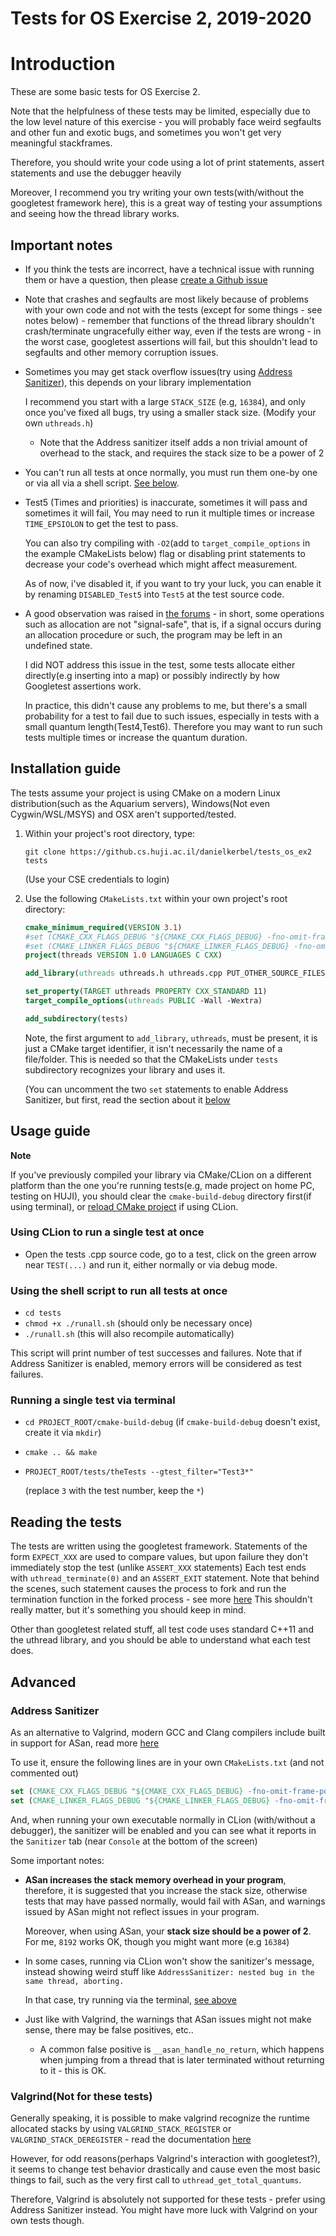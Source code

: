 # Tests for OS Exercise 2, 2019-2020
# Introduction

These are some basic tests for OS Exercise 2.

Note that the helpfulness of these tests may be limited, especially
due to the low level nature of this exercise - you will probably face weird segfaults
and other fun and exotic bugs, and sometimes you won't get very meaningful stackframes. 

Therefore, you should write your code using a lot of print statements, assert statements and use the debugger heavily

Moreover, I recommend you try writing your own tests(with/without the googletest framework here), this is a great way
of testing your assumptions and seeing how the thread library works.


## Important notes

  
- If you think the tests are incorrect, have a technical issue with running them
  or have a question, then please [create a Github issue](https://github.cs.huji.ac.il/danielkerbel/tests_os_ex2/issues/new)
  
  
- Note that crashes and segfaults are most likely because of problems with your own code and not with the tests
  (except for some things - see notes below) - remember that functions of the thread library shouldn't crash/terminate
  ungracefully either way, even if the tests are wrong - in the worst case, googletest assertions will fail, but this
  shouldn't lead to segfaults and other memory corruption issues.
  
- Sometimes you may get stack overflow issues(try using [Address Sanitizer](#address-sanitizer)), this depends on your library implementation

  I recommend you start with a large `STACK_SIZE` (e.g, `16384`), and only once you've fixed all bugs, try using a smaller stack
  size. (Modify your own `uthreads.h`)
  
  * Note that the Address sanitizer itself adds a non trivial amount of overhead to the stack, and requires the stack
    size to be a power of 2
  
- You can't run all tests at once normally, you must run them one-by one or via all via a shell script.
  [See below](#usage-guide).
 
- Test5 (Times and priorities) is inaccurate, sometimes it will pass and sometimes it will fail, 
  You may need to run it multiple times or increase `TIME_EPSIOLON` to get
  the test to pass.
  
  You can also try compiling with `-O2`(add to `target_compile_options` in the example CMakeLists below) flag or disabling print statements
  to decrease your code's overhead which might affect measurement.
  
  As of now, i've disabled it, if you want to try your luck, you can enable it by renaming `DISABLED_Test5` into `Test5`
  at the test source code.
  
- A good observation was raised in [the forums](https://moodle2.cs.huji.ac.il/nu19/mod/forum/discuss.php?d=60001) - in 
  short, some operations such as allocation are not "signal-safe", that is, if a signal occurs during an allocation
  procedure or such, the program may be left in an undefined state.
  
  I did NOT address this issue in the test, some tests allocate either directly(e.g inserting into a map) or possibly
  indirectly by how Googletest assertions work.
  
  In practice, this didn't cause any problems to me, but there's a small probability for a test to fail due to such 
  issues, especially in tests with a small quantum length(Test4,Test6). Therefore you may want to run such tests
  multiple times or increase the quantum duration.
  
## Installation guide

The tests assume your project is using CMake on a modern Linux distribution(such as the Aquarium servers), 
Windows(Not even Cygwin/WSL/MSYS) and OSX aren't supported/tested.

1. Within your project's root directory, type:
 
   `git clone https://github.cs.huji.ac.il/danielkerbel/tests_os_ex2 tests`
   
   (Use your CSE credentials to login)
   
2. Use the following `CMakeLists.txt` within your own project's root directory:
   
   ```cmake
   cmake_minimum_required(VERSION 3.1)
   #set (CMAKE_CXX_FLAGS_DEBUG "${CMAKE_CXX_FLAGS_DEBUG} -fno-omit-frame-pointer -fsanitize=address")
   #set (CMAKE_LINKER_FLAGS_DEBUG "${CMAKE_LINKER_FLAGS_DEBUG} -fno-omit-frame-pointer -fsanitize=address")
   project(threads VERSION 1.0 LANGUAGES C CXX)
   
   add_library(uthreads uthreads.h uthreads.cpp PUT_OTHER_SOURCE_FILES_HERE)
   
   set_property(TARGET uthreads PROPERTY CXX_STANDARD 11)
   target_compile_options(uthreads PUBLIC -Wall -Wextra)
   
   add_subdirectory(tests)
   
   ```
   
   Note, the first argument to `add_library`, `uthreads`, must be present,
   it is just a CMake target identifier, it isn't necessarily the name of
   a file/folder. This is needed so that the CMakeLists under `tests`
   subdirectory recognizes your library and uses it.

   (You can uncomment the two `set` statements to enable Address Sanitizer,
    but first, read the section about it [below](#address-sanitizer)

## Usage guide

**Note**

If you've previously compiled your library via CMake/CLion on a different
platform than the one you're running tests(e.g, made project on home PC, testing on HUJI), you should clear the
`cmake-build-debug` directory first(if using terminal), or [reload CMake project](https://www.jetbrains.com/help/clion/reloading-project.html#)
if using CLion.

### Using CLion to run a single test at once

- Open the tests .cpp source code, go to a test, click on the green arrow near `TEST(...)` and run it,
  either normally or via debug mode.

### Using the shell script to run all tests at once

- `cd tests`
- `chmod +x ./runall.sh`  (should only be necessary once)
- `./runall.sh`  (this will also recompile automatically)

This script will print number of test successes and failures. 
Note that if Address Sanitizer is enabled, memory errors will be considered as test failures.

### Running a single test via terminal


- `cd PROJECT_ROOT/cmake-build-debug`  (if `cmake-build-debug` doesn't exist, create it via `mkdir`)
- `cmake .. && make` 
- `PROJECT_ROOT/tests/theTests --gtest_filter="Test3*"` 

  (replace `3` with the test number, keep the `*`)

## Reading the tests

The tests are written using the googletest framework. Statements of the form `EXPECT_XXX` are used to compare values,
but upon failure they don't immediately stop the test (unlike `ASSERT_XXX` statements)
Each test ends with `uthread_terminate(0)` and an `ASSERT_EXIT` statement. Note that behind the scenes, such statement
causes the process to fork and run the termination function in the forked process - see more [here](https://github.com/google/googletest/blob/master/googletest/docs/advanced.md#how-it-works)
This shouldn't really matter, but it's something you should keep in mind.

Other than googletest related stuff, all test code uses standard C++11 and the uthread library, and you should be
able to understand what each test does.


## Advanced 
### Address Sanitizer
As an alternative to Valgrind, modern GCC and Clang compilers include built in support for ASan, read 
more [here](https://github.com/google/sanitizers/wiki/AddressSanitizer)

To use it, ensure the following lines are in your own `CMakeLists.txt` (and not
commented out)
```cmake
set (CMAKE_CXX_FLAGS_DEBUG "${CMAKE_CXX_FLAGS_DEBUG} -fno-omit-frame-pointer -fsanitize=address")
set (CMAKE_LINKER_FLAGS_DEBUG "${CMAKE_LINKER_FLAGS_DEBUG} -fno-omit-frame-pointer -fsanitize=address")
```

And, when running your own executable normally in CLion (with/without a debugger), the sanitizer will be enabled
and you can see what it reports in the `Sanitizer` tab (near `Console` at the bottom of the screen)

Some important notes:

- **ASan increases the stack memory overhead in your program**, therefore, it is suggested that you increase the stack size,
  otherwise tests that may have passed normally, would fail with ASan, and warnings issued by ASan might not reflect
  issues in your program.
  
  Moreover, when using ASan, your **stack size should be a power of 2**. For me, `8192` works OK, though you might want
  more (e.g `16384`)
  
- In some cases, running via CLion won't show the sanitizer's message, instead showing weird stuff like 
  `AddressSanitizer: nested bug in the same thread, aborting.`
  
  In that case, try running via the terminal, [see above](#usage-guide)

- Just like with Valgrind, the warnings that ASan issues might not make sense, there may be false positives, etc..

  - A common false positive is `__asan_handle_no_return`, which happens when jumping from a thread that is later
    terminated without returning to it - this is OK.

### Valgrind(Not for these tests)

Generally speaking, it is possible to make valgrind recognize the runtime allocated stacks by using `VALGRIND_STACK_REGISTER` or
`VALGRIND_STACK_DEREGISTER` - read the documentation [here](https://valgrind.org/docs/manual/manual-core-adv.html)

However, for odd reasons(perhaps Valgrind's interaction with googletest?), it seems to change test behavior drastically
and cause even the most basic things to fail, such as the very first call to `uthread_get_total_quantums`.

Therefore, Valgrind is absolutely not supported for these tests - prefer using Address Sanitizer instead. You might have
more luck with Valgrind on your own tests though.

